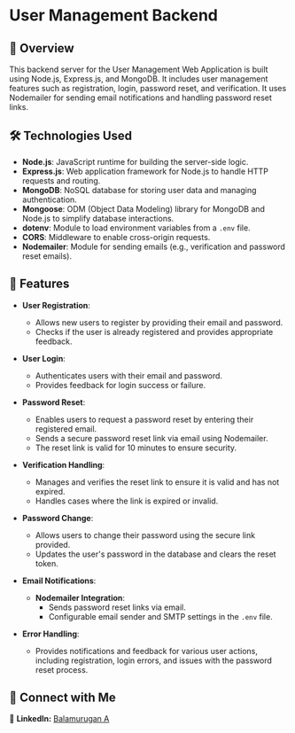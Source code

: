 # User Management Backend

## 🌟 Overview

This backend server for the User Management Web Application is built using Node.js, Express.js, and MongoDB. It includes user management features such as registration, login, password reset, and verification. It uses Nodemailer for sending email notifications and handling password reset links.

## 🛠 Technologies Used

- **Node.js**: JavaScript runtime for building the server-side logic.
- **Express.js**: Web application framework for Node.js to handle HTTP requests and routing.
- **MongoDB**: NoSQL database for storing user data and managing authentication.
- **Mongoose**: ODM (Object Data Modeling) library for MongoDB and Node.js to simplify database interactions.
- **dotenv**: Module to load environment variables from a `.env` file.
- **CORS**: Middleware to enable cross-origin requests.
- **Nodemailer**: Module for sending emails (e.g., verification and password reset emails).

## 🚀 Features

- **User Registration**: 
  - Allows new users to register by providing their email and password.
  - Checks if the user is already registered and provides appropriate feedback.

- **User Login**:
  - Authenticates users with their email and password.
  - Provides feedback for login success or failure.

- **Password Reset**:
  - Enables users to request a password reset by entering their registered email.
  - Sends a secure password reset link via email using Nodemailer.
  - The reset link is valid for 10 minutes to ensure security.

- **Verification Handling**:
  - Manages and verifies the reset link to ensure it is valid and has not expired.
  - Handles cases where the link is expired or invalid.

- **Password Change**:
  - Allows users to change their password using the secure link provided.
  - Updates the user's password in the database and clears the reset token.

- **Email Notifications**:
  - **Nodemailer Integration**:
    - Sends password reset links via email.
    - Configurable email sender and SMTP settings in the `.env` file.

- **Error Handling**:
  - Provides notifications and feedback for various user actions, including registration, login errors, and issues with the password reset process.

## 🤝 Connect with Me

💼 **LinkedIn:** [Balamurugan A](https://www.linkedin.com/in/balamurugan-a/)<br>
